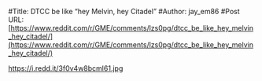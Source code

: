#Title: DTCC be like “hey Melvin, hey Citadel”
#Author: jay_em86
#Post URL: [https://www.reddit.com/r/GME/comments/lzs0pg/dtcc_be_like_hey_melvin_hey_citadel/](https://www.reddit.com/r/GME/comments/lzs0pg/dtcc_be_like_hey_melvin_hey_citadel/)


https://i.redd.it/3f0v4w8bcml61.jpg